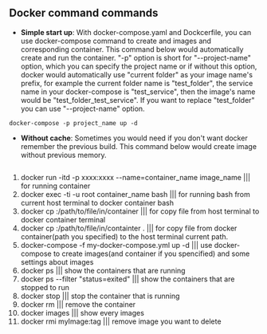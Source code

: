 Docker command commands
-----------------------
- **Simple start up**: With docker-compose.yaml and Dockcerfile, you can use docker-compose command to create and images and corresponding container. This command below would automatically create and run the container. "-p" option is short for "--project-name" option, which you can specify the project name or if without this option, docker would automatically use "current folder" as your image name's prefix, for example the current folder name is "test_folder", the service name in your docker-compose is "test_service", then the image's name would be "test_folder_test_service". If you want to replace "test_folder" you can use "--project-name" option.
```
docker-compose -p project_name up -d
```

- **Without cache**: Sometimes you would need if you don't want docker remember the previous build. This command below would create image without previous memory.
```docker-compose -p project_name build --no-cache
```

1. docker run -itd -p xxxx:xxxx --name=container_name image_name		||| for running container
2. docker exec -ti -u root container_name bash					||| for running bash from current host terminal 
to docker container bash
3. docker cp <filename> <containter-name>:/path/to/file/in/container		||| for copy file from host terminal to docker container
terminal
4. docker cp <containter>:/path/to/file/in/containter . 			||| for copy file from docker container(path you specified)
to the host terminal current path.
5. docker-compose -f my-docker-compose.yml up -d				||| use docker-compose to create images(and container if 
you spencified) and some settings about images
6. docker ps									||| show the containers that are running
7. docker ps --filter "status=exited"						||| show the containers that are stopped to run
8. docker stop <container-id>							||| stop the container that is running
9. docker rm <container-id>							||| remove the container
10. docker images								||| show every images 
11. docker rmi myImage:tag							||| remove image you want to delete
